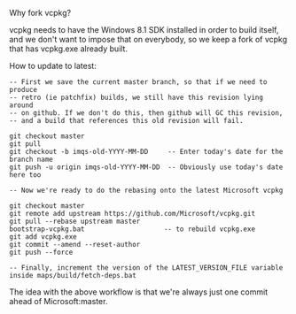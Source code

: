 Why fork vcpkg?

vcpkg needs to have the Windows 8.1 SDK installed in order to build itself,
and we don't want to impose that on everybody, so we keep a fork of vcpkg
that has vcpkg.exe already built.

How to update to latest:

	-- First we save the current master branch, so that if we need to produce
	-- retro (ie patchfix) builds, we still have this revision lying around
	-- on github. If we don't do this, then github will GC this revision,
	-- and a build that references this old revision will fail.
	
	git checkout master
	git pull
	git checkout -b imqs-old-YYYY-MM-DD     -- Enter today's date for the branch name
	git push -u origin imqs-old-YYYY-MM-DD  -- Obviously use today's date here too

	-- Now we're ready to do the rebasing onto the latest Microsoft vcpkg
	
	git checkout master
    git remote add upstream https://github.com/Microsoft/vcpkg.git
    git pull --rebase upstream master
    bootstrap-vcpkg.bat                    -- to rebuild vcpkg.exe 
    git add vcpkg.exe
    git commit --amend --reset-author
    git push --force
    
    -- Finally, increment the version of the LATEST_VERSION_FILE variable inside maps/build/fetch-deps.bat

The idea with the above workflow is that we're always just one commit ahead of Microsoft:master.